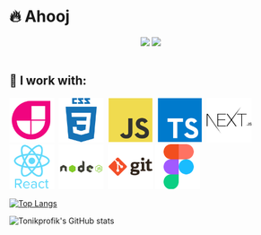 # 🔥 Ahooj

<div id="header" align="center">
  <img src="https://media.giphy.com/media/VbnUQpnihPSIgIXuZv/giphy-downsized.gif" width="200"/>
  <img src="https://media.giphy.com/media/ZeFG00TVXs54Pw4c8e/giphy.gif" width="200"/>
</div>

<div id="metabadge" align="center">
<img src="https://komarev.com/ghpvc/?username=Tonikprofik&style=flat-square&color=blue" alt=""/>
</div>

## 🍣 I work with:

<p id="tech">  
<img src="https://github.com/devicons/devicon/blob/master/icons/jamstack/jamstack-original.svg" title="JAMstack" alt="JAMstack" width="80" height="80"/>&nbsp;
  <img src="https://github.com/devicons/devicon/blob/master/icons/css3/css3-plain-wordmark.svg"  title="CSS3" alt="CSS" width="80" height="80"/>&nbsp;
  <img src="https://github.com/devicons/devicon/blob/master/icons/javascript/javascript-original.svg" title="JavaScript" alt="JavaScript" width="80" height="80"/>&nbsp;
  <img src="https://github.com/devicons/devicon/blob/master/icons/typescript/typescript-original.svg" title="TypeScript" alt="TypeScript" width="80" height="80"/>&nbsp;
  <img src="https://github.com/devicons/devicon/blob/master/icons/nextjs/nextjs-original-wordmark.svg" title="NextJS" alt="NextJS" width="80" height="80"/>&nbsp;
  <img src="https://github.com/devicons/devicon/blob/master/icons/react/react-original-wordmark.svg" title="React" alt="React" width="80" height="80"/>&nbsp; 
  <img src="https://github.com/devicons/devicon/blob/master/icons/nodejs/nodejs-original-wordmark.svg" title="NodeJS" alt="NodeJS" width="80" height="80"/>&nbsp;
  <img src="https://github.com/devicons/devicon/blob/master/icons/git/git-original-wordmark.svg" title="Git" alt="Git" width="80" height="80"/>
<img src="https://github.com/devicons/devicon/blob/master/icons/figma/figma-original.svg" title="Figma" alt="Figma" width="80" height="80"/>
</p>

[![Top Langs](https://github-readme-stats.vercel.app/api/top-langs/?username=Tonikprofik&layout=compact&theme=vision-friendly-dark)](https://github.com/anuraghazra/github-readme-stats)

![Tonikprofik's GitHub stats](https://github-readme-stats.vercel.app/api?username=Tonikprofik&count_private=true&theme=radical)
 
